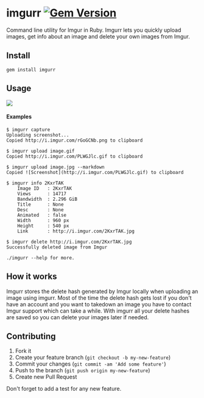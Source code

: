 imgurr [![Gem Version](https://badge.fury.io/rb/imgurr.svg)](http://badge.fury.io/rb/imgurr)
=======
Command line utility for Imgur in Ruby. Imgurr lets you quickly upload images, get info about an image and delete your own images from Imgur.

## Install
    gem install imgurr

## Usage

![](http://i.imgur.com/rGoGCNb.png)
#### Examples
    $ imgurr capture
    Uploading screenshot...
    Copied http://i.imgur.com/rGoGCNb.png to clipboard

    $ imgurr upload image.gif
    Copied http://i.imgur.com/PLWGJlc.gif to clipboard

    $ imgurr upload image.jpg --markdown
    Copied ![Screenshot](http://i.imgur.com/PLWGJlc.gif) to clipboard

    $ imgurr info 2KxrTAK
        Image ID   : 2KxrTAK
        Views      : 14717
        Bandwidth  : 2.296 GiB
        Title      : None
        Desc       : None
        Animated   : false
        Width      : 960 px
        Height     : 540 px
        Link       : http://i.imgur.com/2KxrTAK.jpg

    $ imgurr delete http://i.imgur.com/2KxrTAK.jpg
    Successfully deleted image from Imgur

    ./imgurr --help for more.

## How it works
Imgurr stores the delete hash generated by Imgur locally when uploading an image using imgurr. Most of the time the delete hash gets lost if you don't have an account and you want to takedown an image you have to contact Imgur support which can take a while. With imgurr all your delete hashes are saved so you can delete your images later if needed.


## Contributing

1. Fork it
2. Create your feature branch (`git checkout -b my-new-feature`)
3. Commit your changes (`git commit -am 'Add some feature'`)
4. Push to the branch (`git push origin my-new-feature`)
5. Create new Pull Request

Don't forget to add a test for any new feature.
